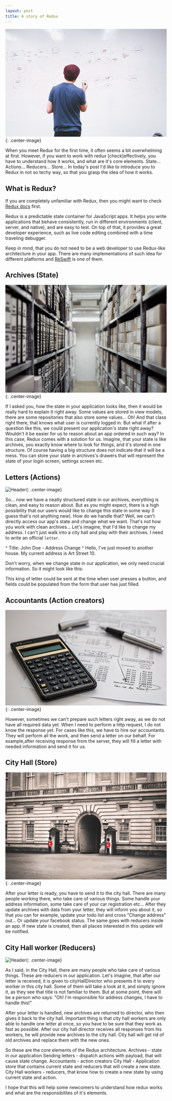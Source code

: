 ```yaml
---
layout: post
title: A story of Redux
---
```


![Header](/images/redux/header.jpg){: .center-image}

When you meet Redux for the first time, it often seems a bit overwhelming at first. However, if you want to work with redux [check]effectively, you have to understand how it works, and what are it's core elements. State... Actions... Reducers... Store... In today's post I'd like to introduce you to Redux in not so techy way, so that you grasp the idea of how it works.

What is Redux?
---

If you are completely unfamiliar with Redux, then you might want to check [Redux docs](http://redux.js.org/) first.

Redux is a predictable state container for JavaScript apps.
It helps you write applications that behave consistently, run in different environments (client, server, and native), and are easy to test. On top of that, it provides a great developer experience, such as live code editing combined with a time traveling debugger.

Keep in mind, that you do not need to be a web developer to use Redux-like architecture in your app. There are many implementations of such idea for different platforms and [ReSwift](https://github.com/ReSwift/ReSwift) is one of them.


Archives (State)
---

![Header](/images/redux/archives.jpeg){: .center-image}

If I asked you, how the state in your application looks like, then it would be really hard to explain it right away. Some values are stored in view models, there are some repositories that also store some values... Oh! And that class right there, that knows what user is currently logged in. But what if after a question like this, we could present our application's state right away? Wouldn't it be easier for us to reason about an app ordered in such way? In this case, Redux comes with a solution for us.
Imagine, that your state is like archives, you exactly know where to look for things, and it's stored in one structure. Of course having a big structure does not indicate that it will be a mess. You can store your state in archives's drawers that will represent the state of your login screen, settings screen etc.

Letters (Actions)
---

![Header](/images/redux/letter.jpeg){: .center-image}

So... now we have a neatly structured state in our archives, everything is clean, and easy to reason about. But as you might expect, there is a high possibility that our users would like to change this state in some way (I guess that's not anything new). How do we handle that? Well, we can't directly access our app's state and change what we want. That's not how you work with clean archives...  Let's imagine, that I'd like to change my address. I can't just walk into a city hall and play with their archives. I need to write an official `letter`. 

^ Title: John Doe - Address Change
^ Hello, I've just moved to another house. My current address is Art Street 10.

Don't worry, when we change state in our application, we only need crucial information. So it might look like this:

<script src="https://gist.github.com/Eluss/b7e8d38b1aae023e281fa440c9a46a34.js"></script>

This king of letter could be sent at the time when user presses a button, and fields could be populated from the form that user has just filled.


Accountants (Action creators)
---

![Header](/images/redux/accountant.jpeg){: .center-image}

However, sometimes we can't prepare such letters right away, as we do not have all required data yet. When I need to perform a http request, I do not know the response yet. For cases like this, we have to hire our accountants. They will perform all the work, and then send a letter on our behalf. For example,after receiving response from the server, they will fill a letter with needed information and send it for us.

<script src="https://gist.github.com/Eluss/dfedb36c00acd5f1b65556f1083a38f9.js"></script>

City Hall (Store)
---

![Header](/images/redux/cityhall.jpeg){: .center-image}

After your letter is ready, you have to send it to the city hall. There are many people working there, who take care of various things. Some handle your address information, some take care of your car registration etc... After they update archives with data from your letter, they will inform you about it, so that you can for example, update your todo list and cross "Change address" out... Or update your facebook status. The same goes with reducers inside an app. If new state is created, then all places interested in this update will be notified.

City Hall worker (Reducers)
---

![Header](/images/redux/officer.png){: .center-image}

As I said, in the City Hall, there are many people who take care of various things. These are reducers in our application. Let's imagine, that after our letter is received, it is given to cityHallDirector who presents it to every worker in this city hall. Some of them will take a look at it, and simply ignore it, as they see that title is not familiar to them. But at some point, there will be a person who says: "Oh! I'm responsible for address changes, I have to handle this!"

<script src="https://gist.github.com/Eluss/ffb95b5b330386d8467509d315ccd079.js"></script>

<script src="https://gist.github.com/Eluss/b155de18556c29b4e4e5961b35282977.js"></script>

After your letter is handled, new archives are returned to director, who then gives it back to the city hall. Important thing is that city hall workers are only able to handle one letter at once, so you have to be sure that they work as fast as possible. After our city hall director receives all responses from his workers, he will provide new archives to the city hall. City hall will get rid of old archives and replace them with the new ones.

So these are the core elements of the Redux architecture.
Archives - state in our application
Sending letters - dispatch actions with payload, that will cause state change.
Accountants - action creators
City Hall - Application store that contains current state and reducers that will create a new state.
City Hall workers - reducers, that know how to create a new state by using current state and action.

I hope that this will help some newcomers to understand how redux works and what are the responsibilites of it's elements.

